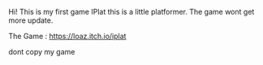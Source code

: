 Hi!
This is my first game IPlat this is a little platformer.
The game wont get more update.

The Game : https://loaz.itch.io/iplat

dont copy my game

